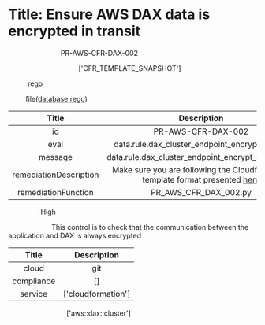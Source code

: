 



# Title: Ensure AWS DAX data is encrypted in transit


***<font color="white">Master Test Id:</font>*** PR-AWS-CFR-DAX-002

***<font color="white">Master Snapshot Id:</font>*** ['CFR_TEMPLATE_SNAPSHOT']

***<font color="white">type:</font>*** rego

***<font color="white">rule:</font>*** file([database.rego])  
  
  
  
  

|Title|Description|
| :---: | :---: |
|id|PR-AWS-CFR-DAX-002|
|eval|data.rule.dax_cluster_endpoint_encrypt_at_rest|
|message|data.rule.dax_cluster_endpoint_encrypt_at_rest_err|
|remediationDescription|Make sure you are following the Cloudformation template format presented <a href='https://docs.aws.amazon.com/AWSCloudFormation/latest/UserGuide/aws-resource-dax-cluster.html#cfn-dax-cluster-clusterendpointencryptiontype' target='_blank'>here</a>|
|remediationFunction|PR_AWS_CFR_DAX_002.py|


***<font color="white">Severity:</font>*** High

***<font color="white">Description:</font>*** This control is to check that the communication between the application and DAX is always encrypted  
  
  

|Title|Description|
| :---: | :---: |
|cloud|git|
|compliance|[]|
|service|['cloudformation']|


***<font color="white">Resource Types:</font>*** ['aws::dax::cluster']


[database.rego]: https://github.com/prancer-io/prancer-compliance-test/tree/master/aws/iac/database.rego

